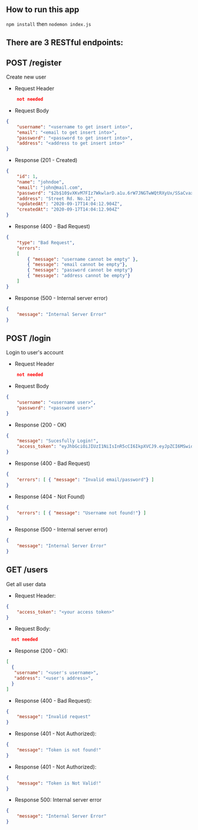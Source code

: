 ## How to run this app
`npm install` then
`nodemon index.js`


## There are 3 RESTful endpoints: 

## POST /register
Create new user

- Request Header
```json
    not needed
```
- Request Body

```json
{
    "username": "<username to get insert into>",
    "email": "<email to get insert into>",
    "password": "<password to get insert into>",
    "address": "<address to get insert into>"
}
 ```

- Response (201 - Created)
```json
{
    "id": 1,
    "name": "johndoe",
    "email": "john@mail.com",
    "password": "$2b$10$vXKvM7FIz7WkwlarD.a1u.6rW7JNGTwWQtRXyUx/SSaCvaxg2vqze",
    "address": "Street Rd. No.12",
    "updatedAt": "2020-09-17T14:04:12.904Z",
    "createdAt": "2020-09-17T14:04:12.904Z"
}
```

- Response (400 - Bad Request)
```json
{
    "type": "Bad Request",
    "errors": 
    [
        { "message": "username cannot be empty" },
        { "message": "email cannot be empty"},
        { "message": "password cannot be empty"}
        { "message": "address cannot be empty"}
    ]
}
```

- Response (500 - Internal server error)
```json
{
    "message": "Internal Server Error"    
}
```

## POST /login
Login to user's account

- Request Header
```json
    not needed
```

- Request Body
```json
{
    "username": "<username user>",
    "password": "<password user>"
}
```

- Response (200 - OK)
```json
{
    "message": "Sucesfully Login!",
    "access_token": "eyJhbGciOiJIUzI1NiIsInR5cCI6IkpXVCJ9.eyJpZCI6MSwidXNlcm5hbWUiOiJqb2huZG9lIiwiZW1haWwiOiJqb2huQG1haWwuY29tIiwiYWRkcmVzcyI6IlN0cmVldCBSZCBOby4gMTIiLCJpYXQiOjE2MDAwODUzMDN9.fSisdwOLzq6SbLWx3LyVLcvp2gPD2J3CLLTPS0m8B-Y"
}
```

- Response (400 - Bad Request)
```json
{
    "errors": [ { "message": "Invalid email/password"} ]
}
```

- Response (404 - Not Found)
```json
{
    "errors": [ { "message": "Username not found!"} ]
}
```

- Response (500 - Internal server error)
```json
{
    "message": "Internal Server Error"    
}
```

## GET /users
Get all user data

- Request Header:
```json
{
    "access_token": "<your access token>"
}
```   

- Request Body:
```json
  not needed
```

- Response (200 - OK):
```json
[
  {
   "username": "<user's username>",
   "address": "<user's address>",
  }
]
```

- Response (400 - Bad Request):
```json
{
    "message": "Invalid request"
}
```

- Response (401 - Not Authorized):
```json
{
    "message": "Token is not found!"
}
```

- Response (401 - Not Authorized):
```json
{
    "message": "Token is Not Valid!"
}
```

- Response 500: Internal server error
```json
{
    "message": "Internal Server Error"
}
```